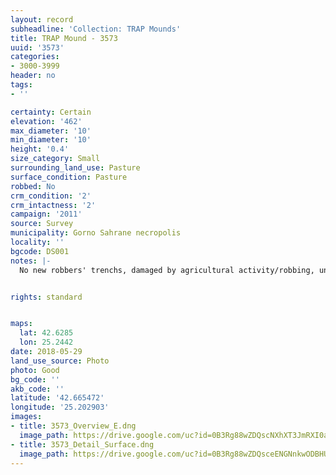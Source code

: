 ```yaml
---
layout: record
subheadline: 'Collection: TRAP Mounds'
title: TRAP Mound - 3573
uuid: '3573'
categories:
- 3000-3999
header: no
tags:
- ''

certainty: Certain
elevation: '462'
max_diameter: '10'
min_diameter: '10'
height: '0.4'
size_category: Small
surrounding_land_use: Pasture
surface_condition: Pasture
robbed: No
crm_condition: '2'
crm_intactness: '2'
campaign: '2011'
source: Survey
municipality: Gorno Sahrane necropolis
locality: ''
bgcode: DS001
notes: |-
  No new robbers' trenchs, damaged by agricultural activity/robbing, uneven surface.


rights: standard


maps:
  lat: 42.6285
  lon: 25.2442
date: 2018-05-29
land_use_source: Photo
photo: Good
bg_code: ''
akb_code: ''
latitude: '42.665472'
longitude: '25.202903'
images:
- title: 3573_Overview_E.dng
  image_path: https://drive.google.com/uc?id=0B3Rg88wZDQscNXhXT3JmRXI0ak0
- title: 3573_Detail_Surface.dng
  image_path: https://drive.google.com/uc?id=0B3Rg88wZDQsceENGNnkwODBHUXc
---
```

